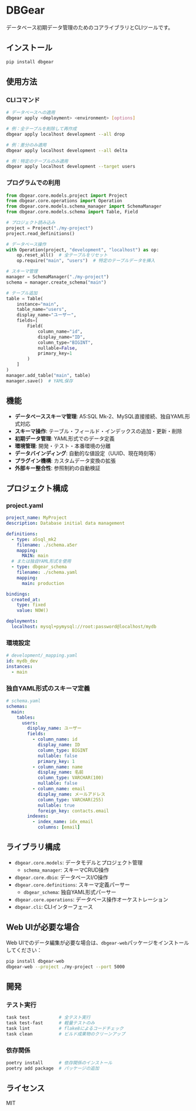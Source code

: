 # DBGear

データベース初期データ管理のためのコアライブラリとCLIツールです。

## インストール

```bash
pip install dbgear
```

## 使用方法

### CLIコマンド

```bash
# データベースへの適用
dbgear apply <deployment> <environment> [options]

# 例：全テーブルを削除して再作成
dbgear apply localhost development --all drop

# 例：差分のみ適用
dbgear apply localhost development --all delta

# 例：特定のテーブルのみ適用
dbgear apply localhost development --target users
```

### プログラムでの利用

```python
from dbgear.core.models.project import Project
from dbgear.core.operations import Operation
from dbgear.core.models.schema_manager import SchemaManager
from dbgear.core.models.schema import Table, Field

# プロジェクト読み込み
project = Project("./my-project")
project.read_definitions()

# データベース操作
with Operation(project, "development", "localhost") as op:
    op.reset_all()  # 全テーブルをリセット
    op.require("main", "users")  # 特定のテーブルデータを挿入

# スキーマ管理
manager = SchemaManager("./my-project")
schema = manager.create_schema("main")

# テーブル追加
table = Table(
    instance="main",
    table_name="users",
    display_name="ユーザー",
    fields=[
        Field(
            column_name="id",
            display_name="ID",
            column_type="BIGINT",
            nullable=False,
            primary_key=1
        )
    ]
)
manager.add_table("main", table)
manager.save()  # YAML保存
```

## 機能

- **データベーススキーマ管理**: A5:SQL Mk-2、MySQL直接接続、独自YAML形式対応
- **スキーマ操作**: テーブル・フィールド・インデックスの追加・更新・削除
- **初期データ管理**: YAML形式でのデータ定義
- **環境管理**: 開発・テスト・本番環境の分離
- **データバインディング**: 自動的な値設定（UUID、現在時刻等）
- **プラグイン機構**: カスタムデータ変換の拡張
- **外部キー整合性**: 参照制約の自動検証

## プロジェクト構成

### project.yaml
```yaml
project_name: MyProject
description: Database initial data management

definitions:
  - type: a5sql_mk2
    filename: ./schema.a5er
    mapping:
      MAIN: main
  # または独自YAML形式を使用
  - type: dbgear_schema
    filename: ./schema.yaml
    mapping:
      main: production

bindings:
  created_at:
    type: fixed
    value: NOW()

deployments:
  localhost: mysql+pymysql://root:password@localhost/mydb
```

### 環境設定
```yaml
# development/_mapping.yaml
id: mydb_dev
instances:
  - main
```

### 独自YAML形式のスキーマ定義

```yaml
# schema.yaml
schemas:
  main:
    tables:
      users:
        display_name: ユーザー
        fields:
          - column_name: id
            display_name: ID
            column_type: BIGINT
            nullable: false
            primary_key: 1
          - column_name: name
            display_name: 名前
            column_type: VARCHAR(100)
            nullable: false
          - column_name: email
            display_name: メールアドレス
            column_type: VARCHAR(255)
            nullable: true
            foreign_key: contacts.email
        indexes:
          - index_name: idx_email
            columns: [email]
```

## ライブラリ構成

- `dbgear.core.models`: データモデルとプロジェクト管理
  - `schema_manager`: スキーマCRUD操作
- `dbgear.core.dbio`: データベースI/O操作
- `dbgear.core.definitions`: スキーマ定義パーサー
  - `dbgear_schema`: 独自YAML形式パーサー
- `dbgear.core.operations`: データベース操作オーケストレーション
- `dbgear.cli`: CLIインターフェース

## Web UIが必要な場合

Web UIでのデータ編集が必要な場合は、`dbgear-web`パッケージをインストールしてください：

```bash
pip install dbgear-web
dbgear-web --project ./my-project --port 5000
```

## 開発

### テスト実行
```bash
task test           # 全テスト実行
task test-fast      # 軽量テストのみ
task lint           # flake8によるコードチェック
task clean          # ビルド成果物のクリーンアップ
```

### 依存関係
```bash
poetry install      # 依存関係のインストール
poetry add package  # パッケージの追加
```

## ライセンス

MIT